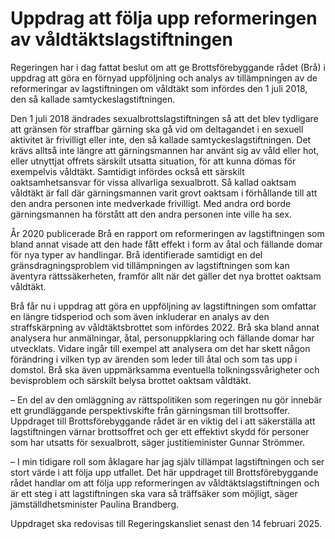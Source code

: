 # Uppdrag att följa upp reformeringen av våldtäktslagstiftningen

Regeringen har i dag fattat beslut om att ge Brottsförebyggande rådet (Brå) i uppdrag att göra en förnyad uppföljning och analys av tillämpningen av de reformeringar av lagstiftningen om våldtäkt som infördes den 1 juli 2018, den så kallade samtyckeslagstiftningen.


Den 1 juli 2018 ändrades sexualbrottslagstiftningen så att det blev tydligare att gränsen för straffbar gärning ska gå vid om deltagandet i en sexuell aktivitet är frivilligt eller inte, den så kallade samtyckeslagstiftningen. Det krävs alltså inte längre att gärningsmannen har använt sig av våld eller hot, eller utnyttjat offrets särskilt utsatta situation, för att kunna dömas för exempelvis våldtäkt. Samtidigt infördes också ett särskilt oaktsamhetsansvar för vissa allvarliga sexualbrott. Så kallad oaktsam våldtäkt är fall där gärningsmannen varit grovt oaktsam i förhållande till att den andra personen inte medverkade frivilligt. Med andra ord borde gärningsmannen ha förstått att den andra personen inte ville ha sex.

År 2020 publicerade Brå en rapport om reformeringen av lagstiftningen som bland annat visade att den hade fått effekt i form av åtal och fällande domar för nya typer av handlingar. Brå identifierade samtidigt en del gränsdragningsproblem vid tillämpningen av lagstiftningen som kan äventyra rättssäkerheten, framför allt när det gäller det nya brottet oaktsam våldtäkt.

Brå får nu i uppdrag att göra en uppföljning av lagstiftningen som omfattar en längre tidsperiod och som även inkluderar en analys av den straffskärpning av våldtäktsbrottet som infördes 2022. Brå ska bland annat analysera hur anmälningar, åtal, personuppklaring och fällande domar har utvecklats. Vidare ingår till exempel att analysera om det har skett någon förändring i vilken typ av ärenden som leder till åtal och som tas upp i domstol. Brå ska även uppmärksamma eventuella tolkningssvårigheter och bevisproblem och särskilt belysa brottet oaktsam våldtäkt.

– En del av den omläggning av rättspolitiken som regeringen nu gör innebär ett grundläggande perspektivskifte från gärningsman till brottsoffer. Uppdraget till Brottsförebyggande rådet är en viktig del i att säkerställa att lagstiftningen värnar brottsoffret och ger ett effektivt skydd för personer som har utsatts för sexualbrott, säger justitieminister Gunnar Strömmer.

– I min tidigare roll som åklagare har jag själv tillämpat lagstiftningen och ser stort värde i att följa upp utfallet. Det här uppdraget till Brottsförebyggande rådet handlar om att följa upp reformeringen av våldtäktslagstiftningen och är ett steg i att lagstiftningen ska vara så träffsäker som möjligt, säger jämställdhetsminister Paulina Brandberg.

Uppdraget ska redovisas till Regeringskansliet senast den 14 februari 2025.
